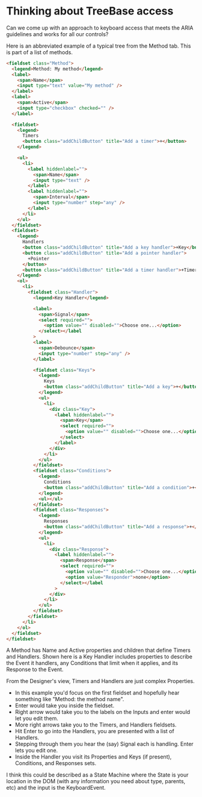 # Thinking about TreeBase access

Can we come up with an approach to keyboard access that meets the ARIA guidelines
and works for all our controls?

Here is an abbreviated example of a typical tree from the Method tab. This is part
of a list of methods.

```html
<fieldset class="Method">
  <legend>Method: My method</legend>
  <label>
    <span>Name</span>
    <input type="text" value="My method" />
  </label>
  <label>
    <span>Active</span>
    <input type="checkbox" checked="" />
  </label>

  <fieldset>
    <legend>
      Timers
      <button class="addChildButton" title="Add a timer">+</button>
    </legend>

    <ul>
      <li>
        <label hiddenlabel="">
          <span>Name</span>
          <input type="text" />
        </label>
        <label hiddenlabel="">
          <span>Interval</span>
          <input type="number" step="any" />
        </label>
      </li>
    </ul>
  </fieldset>
  <fieldset>
    <legend>
      Handlers
      <button class="addChildButton" title="Add a key handler">+Key</button>
      <button class="addChildButton" title="Add a pointer handler">
        +Pointer
      </button>
      <button class="addChildButton" title="Add a timer handler">+Timer</button>
    </legend>
    <ol>
      <li>
        <fieldset class="Handler">
          <legend>Key Handler</legend>

          <label>
            <span>Signal</span>
            <select required="">
              <option value="" disabled="">Choose one...</option>
            </select></label
          >
          <label>
            <span>Debounce</span>
            <input type="number" step="any" />
          </label>

          <fieldset class="Keys">
            <legend>
              Keys
              <button class="addChildButton" title="Add a key">+</button>
            </legend>
            <ul>
              <li>
                <div class="Key">
                  <label hiddenlabel="">
                    <span>Key</span>
                    <select required="">
                      <option value="" disabled="">Choose one...</option>
                    </select>
                  </label>
                </div>
              </li>
            </ul>
          </fieldset>
          <fieldset class="Conditions">
            <legend>
              Conditions
              <button class="addChildButton" title="Add a condition">+</button>
            </legend>
            <ul></ul>
          </fieldset>
          <fieldset class="Responses">
            <legend>
              Responses
              <button class="addChildButton" title="Add a response">+</button>
            </legend>
            <ul>
              <li>
                <div class="Response">
                  <label hiddenlabel="">
                    <span>Response</span>
                    <select required="">
                      <option value="" disabled="">Choose one...</option>
                      <option value="Responder">none</option>
                    </select></label
                  >
                </div>
              </li>
            </ul>
          </fieldset>
        </fieldset>
      </li>
    </ol>
  </fieldset>
</fieldset>
```

A Method has Name and Active properties and children that define Timers and Handlers.
Shown here is a Key Handler includes properties to describe the Event it handlers,
any Conditions that limit when it applies, and its Response to the Event.

From the Designer's view, Timers and Handlers are just complex Properties.

- In this example you'd focus on the first fieldset and hopefully hear
  something like "Method: the method name".
- Enter would take you inside the fieldset.
- Right arrow would take you to the labels on the Inputs and enter would let you edit them.
- More right arrows take you to the Timers, and Handlers fieldsets.
- Hit Enter to go into the Handlers, you are presented with a list of Handlers.
- Stepping through them you hear the (say) Signal each is handling. Enter lets you edit one.
- Inside the Handler you visit its Properties and Keys (if present), Conditions, and Responses sets.

I think this could be described as a State Machine where the State is your location in
the DOM (with any information you need about type, parents, etc) and the input is the KeyboardEvent.
